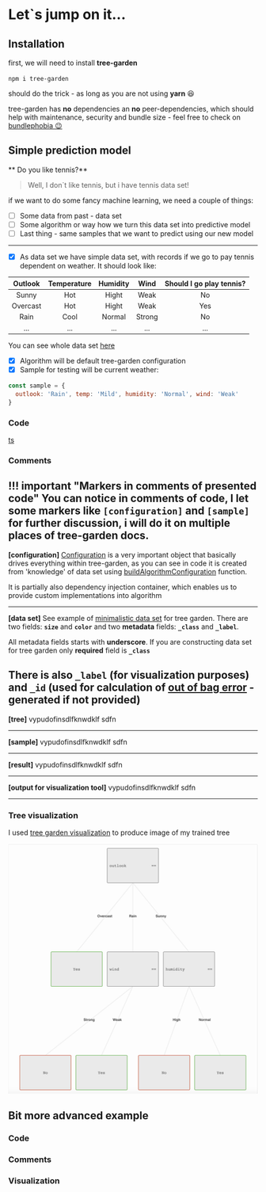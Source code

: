 # Let`s jump on it...


## Installation

first, we will need to install **tree-garden**

`npm i tree-garden` 

should do the trick - as long as you are not using **yarn** :laughing:

tree-garden has **no** dependencies an **no** peer-dependencies, which should help with maintenance, security
and bundle size - feel free to check on [bundlephobia &#x1F609;](https://bundlephobia.com/package/tree-garden@latest) 

## Simple prediction model
** Do you like tennis?**
> Well, I don`t like tennis, but i have tennis data set!

if we want to do  some fancy machine learning, we need a couple of things:

- [ ] Some data from past - data set
- [ ] Some algorithm or way how we turn this data set into predictive model
- [ ] Last thing - same samples that we want to predict using our new model
---

- [x]  As data set we have simple data set, with records if we go to pay tennis dependent on weather.
It should look like:

| Outlook| Temperature| Humidity|Wind|Should I go play tennis?|
| :---: | :---: |:---: |:---: |:---: |
|Sunny|Hot|Hight|Weak|No|
|Overcast|Hot|Hight|Weak|Yes|
|Rain|Cool|Normal|Strong|No|
|...|...|...|...|...|

You can see whole data set [here](https://github.com/miob-miob/treeGarden/blob/master/src/sampleDataSets/tennis.ts#L2) 

- [x] Algorithm will be default tree-garden configuration 
- [x] Sample for testing will be current weather: 
```javascript
const sample = {
  outlook: 'Rain', temp: 'Mild', humidity: 'Normal', wind: 'Weak'
}
```

### Code 

[ts](docs/code_snippets/shouldIPlayTenis.ts)

### Comments
!!! important "Markers in comments of presented code"
    You can notice in comments of code, I let some markers like **`[configuration]`** and
    **`[sample]`** for further discussion, i will do it on multiple
    places of tree-garden docs.
--- 
 **[configuration]**  [Configuration](./api/modules.md#treegardenconfiguration) 
  is a very important object 
  that basically drives everything within tree-garden,
  as you can see in code it is created from 'knowledge' of data set using
  [buildAlgorithmConfiguration](./api/modules.md#buildalgorithmconfiguration) function.
  
  It is partially also dependency injection container, which enables us to provide custom 
  implementations into algorithm

---
  
 **[data set]** See example of [minimalistic data set](https://github.com/miob-miob/treeGarden/blob/master/src/sampleDataSets/simpleSet.ts)
  for tree garden. There are two fields: **`size`** and **`color`** and two **metadata** fields:
  **`_class`** and **`_label`**.
  
  All metadata fields starts with **underscore**. 
  If you are constructing data set for tree garden only **required** field is **`_class`**

  There is also **`_label`** (for visualization purposes) and **`_id`** (used for calculation
  of [out of bag error](https://en.wikipedia.org/wiki/Out-of-bag_error) - generated if not provided)
---

 **[tree]** vypudofinsdlfknwdklf sdfn

---

 **[sample]** vypudofinsdlfknwdklf sdfn

---

**[result]** vypudofinsdlfknwdklf sdfn

---


**[output for visualization tool]** vypudofinsdlfknwdklf sdfn

---


### Tree visualization

I used [tree garden visualization](https://github.com/miob-miob/treeGardenVisualization) to 
produce image of my trained tree

![img.png](resources/images/simpleTennisTree.png)



## Bit more advanced example

### Code
### Comments 
### Visualization
